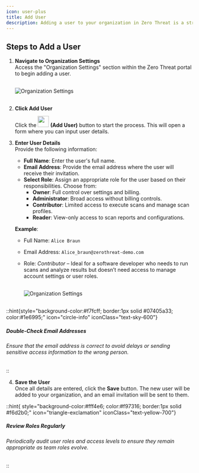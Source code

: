 ```yaml
---
icon: user-plus
title: Add User
description: Adding a user to your organization in Zero Threat is a straightforward process.&#x20;
---
```


<!-- ## **Steps to Add a User** -->

## Steps to Add a User

1. **Navigate to Organization Settings**  
   Access the "Organization Settings" section within the Zero Threat portal to begin adding a user.  
   <img src="/image (82).png" alt="Organization Settings" style="display:block; margin:30px auto;" >

2. **Click Add User**  
   Click the <img src="/image (84).png" alt="" width="30px" data-size="original" style="display:inline; margin-top:12px;"> **(Add User)** button to start the process. This will open a form where you can input user details.

3. **Enter User Details**  
   Provide the following information:

   - **Full Name**: Enter the user's full name.
   - **Email Address**: Provide the email address where the user will receive their invitation.
   - **Select Role**: Assign an appropriate role for the user based on their responsibilities. Choose from:
     - **Owner**: Full control over settings and billing.
     - **Administrator**: Broad access without billing controls.
     - **Contributor**: Limited access to execute scans and manage scan profiles.
     - **Reader**: View-only access to scan reports and configurations.

   **Example**:

   - Full Name: `Alice Braun`
   - Email Address: `Alice_braun@zerothreat-demo.com`
   - Role: _Contributor_ – Ideal for a software developer who needs to run scans and analyze results but doesn’t need access to manage account settings or user roles.

       <img src="/image (112).png" alt="Organization Settings" style="display:block; margin:30px auto;" >

::hint{style="background-color:#f7fcff; border:1px solid #07405a33; color:#1e6995;" icon="circle-info" iconClass="text-sky-600"}

##### **Double-Check Email Addresses**

###### Ensure that the email address is correct to avoid delays or sending sensitive access information to the wrong person.

:: 

4. **Save the User**  
 Once all details are entered, click the **Save** button. The new user will be added to your organization, and an email invitation will be sent to them.

::hint{ style="background-color:#fff4e6; color:#f97316; border:1px solid #f6d2b0;" icon="triangle-exclamation" iconClass="text-yellow-700"}

<!-- bgStyle=" bg-yellow-50 rounded-md border-yellow-200 text-yellow-600" -->

##### **Review Roles Regularly**

###### Periodically audit user roles and access levels to ensure they remain appropriate as team roles evolve.

::
